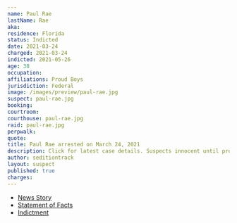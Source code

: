 ```yaml
---
name: Paul Rae
lastName: Rae
aka:
residence: Florida
status: Indicted
date: 2021-03-24
charged: 2021-03-24
indicted: 2021-05-26
age: 38
occupation:
affiliations: Proud Boys
jurisdiction: Federal
image: /images/preview/paul-rae.jpg
suspect: paul-rae.jpg
booking:
courtroom:
courthouse: paul-rae.jpg
raid: paul-rae.jpg
perpwalk:
quote:
title: Paul Rae arrested on March 24, 2021
description: Click for latest case details. Suspects innocent until proven guilty.
author: seditiontrack
layout: suspect
published: true
charges:
---
```


- [News Story](https://www.wtsp.com/amp/article/news/regional/florida/florida-proud-boys-member-capitol-insurrection/67-26ab6a33-bad0-4f9a-b790-3ccbc113d596)
- [Statement of Facts](https://www.justice.gov/usao-dc/case-multi-defendant/file/1381166/download)
- [Indictment](https://extremism.gwu.edu/sites/g/files/zaxdzs2191/f/Arthur%20Jackman%20and%20Paul%20Rae%20Indictment.pdf)
